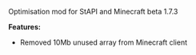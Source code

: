 Optimisation mod for StAPI and Minecraft beta 1.7.3

**Features:**
- Removed 10Mb unused array from Minecraft client